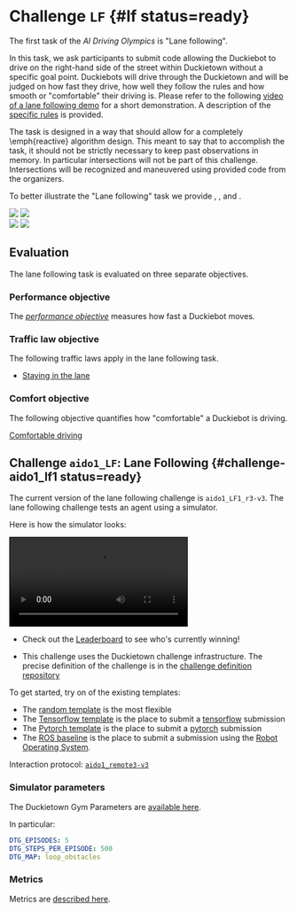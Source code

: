 # Challenge `LF` {#lf status=ready}

The first task of the *AI Driving Olympics* is "Lane following".

In this task, we ask participants to submit code allowing the Duckiebot to drive on the right-hand side of the street within Duckietown without a specific goal point. Duckiebots will drive through the Duckietown and will be judged on how fast they drive, how well they follow the rules and how smooth or "comfortable" their driving is. Please refer to the following [video of a lane following demo](https://drive.google.com/file/d/198iythQkovbQkzY3pPeTXWC8tTCRgDwB/view?usp=sharing) for a short demonstration. A description of the [specific rules](#part:aido-rules) is provided.


The task is designed in a way that should allow for a completely \emph{reactive} algorithm design. This meant to say that to accomplish the task, it should not be strictly necessary to keep past observations in memory. In particular intersections will not be part of this challenge. Intersections will be recognized and maneuvered using provided code from the organizers.


To better illustrate the "Lane following" task we provide [](#bird_eye_lf), [](#ego_view_lf), [](#bird_eye_lf_crossing) and [](#ego_view_lf_crossing).


<div figure-id="fig:views1">
    <img src="images/in_lane.jpg" figure-id="subfig:bird_eye_lf"/>
    <img src="images/in_lane_sideview.jpg" figure-id="subfig:ego_view_lf"/>
</div>


<div figure-id="fig:views2">
    <img src="images/crossing_lane.jpg" figure-id="subfig:bird_eye_lf_crossing"/>
    <img src="images/crossing_lane_sideview.jpg" figure-id="subfig:ego_view_lf_crossing"/>
</div>


<style>
#fig\:views1 img,
#fig\:views2 img {
width: 20em;
}
</style>


## Evaluation

The lane following task is evaluated on three separate objectives.

### Performance objective

The [*performance objective*](#performance_lf) measures how fast a Duckiebot moves.


### Traffic law objective

The following traffic laws apply in the lane following task.

* [Staying in the lane](#traffic_laws_lf)



### Comfort objective

The following objective quantifies how "comfortable" a Duckiebot is driving.

[Comfortable driving](#comfort_embodied)


## Challenge `aido1_LF`: Lane Following {#challenge-aido1_lf1 status=ready}

The current version of the lane following challenge is `aido1_LF1_r3-v3`.
The lane following challenge tests an agent using a simulator.

Here is how the simulator looks:

<video autoplay="1" controls="1" loop="1" style="border: solid 1px black" width="320">
  <source src="http://duckietown-ai-driving-olympics-1.s3.amazonaws.com/v3/frankfurt/by-value/sha256/db648be4473470451c3ff8131f5c9a96849c812ab30db88ea48e61e089c60405" type="video/mp4"/>
</video>
 
* Check out the [Leaderboard](https://challenges.duckietown.org/v4/humans/challenges/aido1_LF1_r3-v3/leaderboard) to see who's currently winning!
 

* This challenge uses the Duckietown challenge infrastructure. The precise definition of the challenge is in the [challenge definition repository](https://github.com/duckietown/challenge-aido1_lf1)

To get started, try on of the existing templates:

* The [random template](#minimal-template) is the most flexible
* The [Tensorflow template](#tensorflow-template) is the place to submit a [tensorflow](https://www.tensorflow.org/) submission
* The [Pytorch template](#pytorch-template) is the place to submit a [pytorch](https://pytorch.org/) submission
* The [ROS baseline](#ros-template) is the place to submit a submission using the [Robot Operating System](http://www.ros.org/). 

Interaction protocol: [`aido1_remote3-v3`](#aido1_remote3-v3)

### Simulator parameters

The Duckietown Gym Parameters are [available here](https://challenges.duckietown.org/v4/humans/challenges/aido1_LF1_r3-v3#step1-simulation).

In particular:

```yaml
DTG_EPISODES: 5
DTG_STEPS_PER_EPISODE: 500
DTG_MAP: loop_obstacles
```

### Metrics 

Metrics are [described here](https://challenges.duckietown.org/v4/humans/challenges/aido1_LF1_r3-v3#scoring).





 



 
